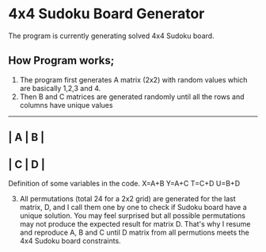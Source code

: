 # 4x4 Sudoku Board Generator 

The program is currently generating solved 4x4 Sudoku board.

## How Program works;

1. The program first generates A matrix (2x2) with random values which are basically 1,2,3 and 4.
2. Then B and C matrices are generated randomly until all the rows and columns have unique values

---------
| A | B |
---------
| C | D |
---------

Definition of some variables in the code.
X=A+B
Y=A+C
T=C+D
U=B+D

3. All permutations (total 24 for a 2x2 grid) are generated for the last matrix, D, and I call them one by one to check if Sudoku board have a unique solution.
You may feel surprised but all possible permutations may not produce the expected result for matrix D. That's why I resume and reproduce A, B and C until D matrix from all permutions meets the 4x4 Sudoku board constraints.



  
